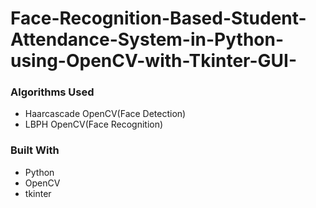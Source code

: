 # Face-Recognition-Based-Student-Attendance-System-in-Python-using-OpenCV-with-Tkinter-GUI-

### Algorithms Used

- Haarcascade OpenCV(Face Detection)
- LBPH OpenCV(Face Recognition)

### Built With

- Python
- OpenCV
- tkinter

